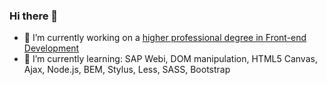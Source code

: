### Hi there 👋
- 🔭 I’m currently working on a [higher professional degree in Front-end Development](https://www.noroff.no/en/studies/vocational-school/front-end-development)
- 🌱 I’m currently learning: SAP Webi, DOM manipulation, HTML5 Canvas, Ajax, Node.js, BEM, Stylus, Less, SASS, Bootstrap

<!--
**TinaHoldcroft/TinaHoldcroft** is a ✨ _special_ ✨ repository because its `README.md` (this file) appears on your GitHub profile.

I'm a Business Intelligence Developer studying Front-end Development in Oslo
Here are some ideas to get you started:

- 🔭 I’m currently working on my Semester Project
- 🌱 I’m currently learning SAP Webi
- 👯 I’m looking to collaborate on ...
- 🤔 I’m looking for help with ...
- 💬 Ask me about ...
- 📫 How to reach me: ...
- 😄 Pronouns: ...
- ⚡ Fun fact: ...
-->
